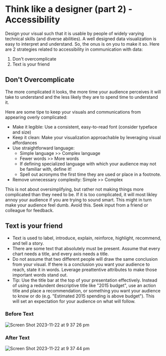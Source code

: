 # Think like a designer (part 2) - Accessibility
Design your visual such that it is usable by people of widely varying technical skills (and diverse abilities). A well designed data visualization is easy to interpret and understand. So, the onus is on you to make it so. Here are 2 strategies related to accessibility in communication with data:
1. Don't overcomplicate
2. Text is your friend

## Don't Overcomplicate
The more complicated it looks, the more time your audience perceives it will take to understand and the less likely they are to spend time to understand it. 

Here are some tipe to keep your visuals and communications from appearing overly complicated:
- Make it legible: Use a consistent, easy-to-read font (consider typeface and size)
- Keep it clean: Make your visualization approachable by leveraging visual affordances
- Use straightforward language:
  - Simple language >> Complex language
  - Fewer words >> More words
  - If defining specialized language with which your audience may not be familiar with, define it!
  - Spell out acronyms the first time they are used or place in a footnote.
- Remove unnecessary complexity: Simple >> Complex

This is not about oversimplifying, but rather not making things more complicated than they need to be. If it is too complicated, it will most likley annoy your audience if you are trying to sound smart. This might in turn make your audience feel dumb. Avoid this. Seek input from a friend or colleague for feedback.

## Text is your friend
- Text is used to label, introduce, explain, reinforce, highlight, recommend, and tell a story. 
- There are some text that absolutely must be present. Assume that every chart needs a title, and every axis needs a title.
- Do not assume that two different people will draw the same conclusion from your visual. If there is a conclusion you want your audience to reach, state it in words. Leverage preattentive attributes to make those important words stand out.
- Tip: Use the title bar at the top of your presentation effectively. Instead of using a redundent descriptive title like "2015 budget", use an action title and place a recommendation, or something you want your audience to know or do (e.g. "Estimated 2015 spending is above budget"). This will set an expectation for your audience on what will follow.

### Before Text
![Screen Shot 2023-11-22 at 9 37 26 pm](https://github.com/alexlee2000/storytelling_with_data/assets/43845085/b5d9f229-ce59-4755-a92a-40922badd633)

### After Text
![Screen Shot 2023-11-22 at 9 37 44 pm](https://github.com/alexlee2000/storytelling_with_data/assets/43845085/3d7c5f56-00a3-41d7-8eeb-8ac88695c720)
